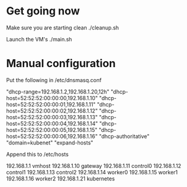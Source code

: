 # Get going now

Make sure you are starting clean
    ./cleanup.sh

Launch the VM's
    ./main.sh

# Manual configuration

Put the following in /etc/dnsmasq.conf

"dhcp-range=192.168.1.2,192.168.1.20,12h"
"dhcp-host=52:52:52:00:00:00,192.168.1.10"
"dhcp-host=52:52:52:00:00:01,192.168.1.11"
"dhcp-host=52:52:52:00:00:02,192.168.1.12"
"dhcp-host=52:52:52:00:00:03,192.168.1.13"
"dhcp-host=52:52:52:00:00:04,192.168.1.14"
"dhcp-host=52:52:52:00:00:05,192.168.1.15"
"dhcp-host=52:52:52:00:00:06,192.168.1.16"
"dhcp-authoritative"
"domain=kubenet"
"expand-hosts"

Append this to /etc/hosts

192.168.1.1   vmhost
192.168.1.10  gateway
192.168.1.11  control0
192.168.1.12  control1
192.168.1.13  control2
192.168.1.14  worker0
192.168.1.15  worker1
192.168.1.16  worker2
192.168.1.21  kubernetes

